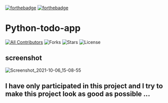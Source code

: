<!-- ALL-CONTRIBUTORS-BADGE:START - Do not remove or modify this section -->
[![forthebadge](https://forthebadge.com/images/badges/built-by-developers.svg)](https://forthebadge.com)
[![forthebadge](https://forthebadge.com/images/badges/made-with-python.svg)](https://forthebadge.com)

# Python-todo-app

[![All Contributors](https://img.shields.io/github/contributors/Python-World/python-mini-projects)](#contributors-)
![Forks](https://img.shields.io/github/forks/Python-World/python-mini-projects)
![Stars](https://img.shields.io/github/stars/Python-World/python-mini-projects)
![License](https://img.shields.io/github/license/Python-World/python-mini-projects)

## screenshot 

![Screenshot_2021-10-06_15-08-55](https://user-images.githubusercontent.com/71524940/136195528-8e668f57-fb15-4c98-9a17-44a4113594b5.png)

## I have only participated in this project and I try to make this project look as good as possible ...

